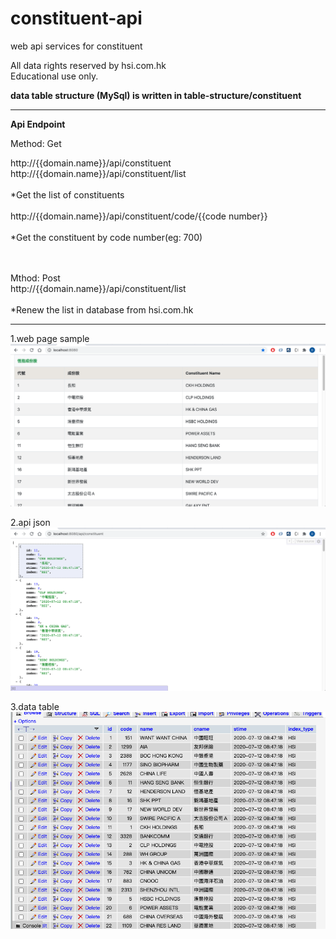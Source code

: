 # constituent-api
web api services for constituent 

All data rights reserved by hsi.com.hk <br/>
Educational use only.

**data table structure (MySql) is written in table-structure/constituent**


**************************************************************************
<b>Api Endpoint</b>

Method: Get

http://{{domain.name}}/api/constituent <br/>
http://{{domain.name}}/api/constituent/list <br/><br/>
*Get the list of constituents <br/>
<br/>
http://{{domain.name}}/api/constituent/code/{{code number}} <br/><br/>
*Get the constituent by code number(eg: 700) <br/>

<br/><br/>
Mthod: Post<br/>
http://{{domain.name}}/api/constituent/list<br/><br/>
*Renew the list in database from hsi.com.hk<br/>


**************************************************************************


1.web page sample
![image](https://github.com/danlaihk/constituent-api/blob/master/web%20page.png)

2.api json
![image](https://github.com/danlaihk/constituent-api/blob/master/api%20json.png)

3.data table
![image](https://github.com/danlaihk/constituent-api/blob/master/data%20table.png)


